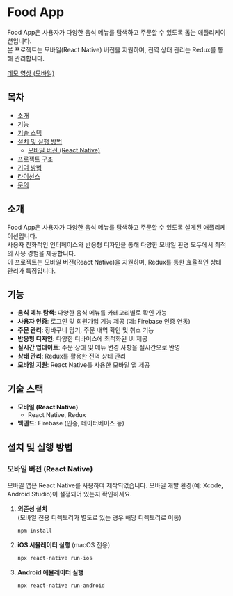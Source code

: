 # Food App

Food App은 사용자가 다양한 음식 메뉴를 탐색하고 주문할 수 있도록 돕는 애플리케이션입니다.  
본 프로젝트는 모바일(React Native) 버전을 지원하며, 전역 상태 관리는 Redux를 통해 관리합니다.

[데모 영상 (모바일)](https://github.com/user-attachments/assets/067c7df1-5812-4bc2-933b-7274fceece1d)  

## 목차

- [소개](#소개)
- [기능](#기능)
- [기술 스택](#기술-스택)
- [설치 및 실행 방법](#설치-및-실행-방법)
  - [모바일 버전 (React Native)](#모바일-버전-react-native)
- [프로젝트 구조](#프로젝트-구조)
- [기여 방법](#기여-방법)
- [라이선스](#라이선스)
- [문의](#문의)

## 소개

Food App은 사용자가 다양한 음식 메뉴를 탐색하고 주문할 수 있도록 설계된 애플리케이션입니다.  
사용자 친화적인 인터페이스와 반응형 디자인을 통해 다양한 모바일 환경 모두에서 최적의 사용 경험을 제공합니다.  
이 프로젝트는 모바일 버전(React Native)을 지원하며, Redux를 통한 효율적인 상태 관리가 특징입니다.

## 기능

- **음식 메뉴 탐색**: 다양한 음식 메뉴를 카테고리별로 확인 가능
- **사용자 인증**: 로그인 및 회원가입 기능 제공 (예: Firebase 인증 연동)
- **주문 관리**: 장바구니 담기, 주문 내역 확인 및 취소 기능
- **반응형 디자인**: 다양한 디바이스에 최적화된 UI 제공
- **실시간 업데이트**: 주문 상태 및 메뉴 변경 사항을 실시간으로 반영
- **상태 관리**: Redux를 활용한 전역 상태 관리
- **모바일 지원**: React Native를 사용한 모바일 앱 제공

## 기술 스택

- **모바일 (React Native)**
  - React Native, Redux
- **백엔드**: Firebase (인증, 데이터베이스 등)

## 설치 및 실행 방법

### 모바일 버전 (React Native)

모바일 앱은 React Native를 사용하여 제작되었습니다. 모바일 개발 환경(예: Xcode, Android Studio)이 설정되어 있는지 확인하세요.

1. **의존성 설치**  
   (모바일 전용 디렉토리가 별도로 있는 경우 해당 디렉토리로 이동)

    ```bash
    npm install
    ```

2. **iOS 시뮬레이터 실행** (macOS 전용)

    ```bash
    npx react-native run-ios
    ```

3. **Android 에뮬레이터 실행**

    ```bash
    npx react-native run-android
    ```







